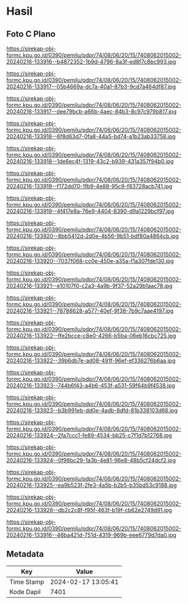 # Hasil

## Foto C Plano

https://sirekap-obj-formc.kpu.go.id/0390/pemilu/pdpr/74/08/06/20/15/7408062015002-20240216-133916--b4872352-1b9d-4796-8a3f-ed8f7c8bc993.jpg

https://sirekap-obj-formc.kpu.go.id/0390/pemilu/pdpr/74/08/06/20/15/7408062015002-20240216-133917--05b4669a-dc7a-40a1-87b3-9cd7a464df87.jpg

https://sirekap-obj-formc.kpu.go.id/0390/pemilu/pdpr/74/08/06/20/15/7408062015002-20240216-133917--dee79bcb-a66b-4aec-84b3-8c97c979b817.jpg

https://sirekap-obj-formc.kpu.go.id/0390/pemilu/pdpr/74/08/06/20/15/7408062015002-20240216-133918--6f8d63d7-0fa8-44a5-bd74-a1b23ab33758.jpg

https://sirekap-obj-formc.kpu.go.id/0390/pemilu/pdpr/74/08/06/20/15/7408062015002-20240216-133918--1de6ec4f-1319-43c2-b939-431a357f94b0.jpg

https://sirekap-obj-formc.kpu.go.id/0390/pemilu/pdpr/74/08/06/20/15/7408062015002-20240216-133919--f172dd70-1fb9-4e88-95c9-f83728acb741.jpg

https://sirekap-obj-formc.kpu.go.id/0390/pemilu/pdpr/74/08/06/20/15/7408062015002-20240216-133919--4f417e8a-76e9-4404-8390-d9a1229bcf97.jpg

https://sirekap-obj-formc.kpu.go.id/0390/pemilu/pdpr/74/08/06/20/15/7408062015002-20240216-133920--8bb5412d-2d0e-4b56-9b51-bdf80a4864cb.jpg

https://sirekap-obj-formc.kpu.go.id/0390/pemilu/pdpr/74/08/06/20/15/7408062015002-20240216-133920--7037f068-cc0e-450e-a35a-f1a307fde130.jpg

https://sirekap-obj-formc.kpu.go.id/0390/pemilu/pdpr/74/08/06/20/15/7408062015002-20240216-133921--e10107f0-c2a3-4a9b-9f37-52a29b1aac78.jpg

https://sirekap-obj-formc.kpu.go.id/0390/pemilu/pdpr/74/08/06/20/15/7408062015002-20240216-133921--78788628-a577-40ef-9f38-7b9c7aae4197.jpg

https://sirekap-obj-formc.kpu.go.id/0390/pemilu/pdpr/74/08/06/20/15/7408062015002-20240216-133922--ffe2bcce-c8e0-4266-b5ba-06eb16cbc725.jpg

https://sirekap-obj-formc.kpu.go.id/0390/pemilu/pdpr/74/08/06/20/15/7408062015002-20240216-133922--39b6db7e-ad08-491f-96ef-ef336276b6aa.jpg

https://sirekap-obj-formc.kpu.go.id/0390/pemilu/pdpr/74/08/06/20/15/7408062015002-20240216-133923--744b6f43-a4b6-453f-a531-59f64b9f4538.jpg

https://sirekap-obj-formc.kpu.go.id/0390/pemilu/pdpr/74/08/06/20/15/7408062015002-20240216-133923--b3b991eb-dd0e-4adb-8dfd-81b338103d68.jpg

https://sirekap-obj-formc.kpu.go.id/0390/pemilu/pdpr/74/08/06/20/15/7408062015002-20240216-133924--2fa7ccc1-fe89-4534-bb25-c7f1d7b12768.jpg

https://sirekap-obj-formc.kpu.go.id/0390/pemilu/pdpr/74/08/06/20/15/7408062015002-20240216-133924--0f98bc29-1a3b-4e81-96e8-48b5cf24dcf2.jpg

https://sirekap-obj-formc.kpu.go.id/0390/pemilu/pdpr/74/08/06/20/15/7408062015002-20240216-133925--ea9b523f-2fe3-4a5b-b2b5-b35bd53c9188.jpg

https://sirekap-obj-formc.kpu.go.id/0390/pemilu/pdpr/74/08/06/20/15/7408062015002-20240216-133926--db2c2c8f-f95f-463f-b19f-cb62e2749d91.jpg

https://sirekap-obj-formc.kpu.go.id/0390/pemilu/pdpr/74/08/06/20/15/7408062015002-20240216-133916--46ba421d-751d-4319-969b-eee6779d7da0.jpg


## Metadata

| Key        | Value               |
| ---------- | ------------------- |
| Time Stamp | 2024-02-17 13:05:41 |
| Kode Dapil | 7401                |



